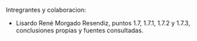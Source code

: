 Intregrantes y colaboracion:
 - Lisardo René Morgado Resendiz, puntos 1.7, 1.7.1, 1.7.2 y 1.7.3, conclusiones propias y fuentes consultadas.

